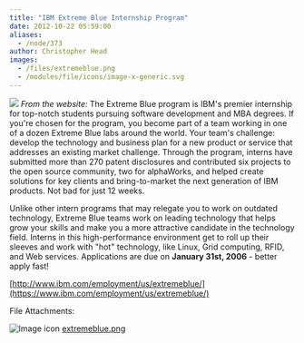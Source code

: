 ```yaml
---
title: "IBM Extreme Blue Internship Program"
date: 2012-10-22 05:59:00
aliases:
  - /node/373
author: Christopher Head
images:
  - /files/extremeblue.png
  - /modules/file/icons/image-x-generic.svg
---
```


[![](/files/extremeblue.png)](https://www.ibm.com/employment/us/extremeblue/) _From the website:_ The Extreme Blue program is IBM's premier internship for top-notch students pursuing software development and MBA degrees. If you're chosen for the program, you become part of a team working in one of a dozen Extreme Blue labs around the world. Your team's challenge: develop the technology and business plan for a new product or service that addresses an existing market challenge. Through the program, interns have submitted more than 270 patent disclosures and contributed six projects to the open source community, two for alphaWorks, and helped create solutions for key clients and bring-to-market the next generation of IBM products. Not bad for just 12 weeks.

Unlike other intern programs that may relegate you to work on outdated technology, Extreme Blue teams work on leading technology that helps grow your skills and make you a more attractive candidate in the technology field. Interns in this high-performance environment get to roll up their sleeves and work with "hot" technology, like Linux, Grid computing, RFID, and Web services. Applications are due on **January 31st, 2006** - better apply fast!

[http://www.ibm.com/employment/us/extremeblue/](https://www.ibm.com/employment/us/extremeblue/)

File Attachments:

![Image icon](/modules/file/icons/image-x-generic.svg "image/png") [extremeblue.png](https://ubccsss.org/files/extremeblue.png)
